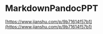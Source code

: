 # MarkdownPandocPPT














[https://www.jianshu.com/p/9b71614f57b1](https://www.jianshu.com/p/9b71614f57b1)




















